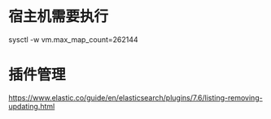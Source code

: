 # 宿主机需要执行
sysctl -w vm.max_map_count=262144

# 插件管理
https://www.elastic.co/guide/en/elasticsearch/plugins/7.6/listing-removing-updating.html